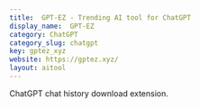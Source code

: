 ```yaml
---
title:  GPT-EZ - Trending AI tool for ChatGPT
display_name:  GPT-EZ
category: ChatGPT
category_slug: chatgpt
key: gptez_xyz
website: https://gptez.xyz/
layout: aitool
---
```


ChatGPT chat history download extension.
